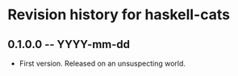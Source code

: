 # Revision history for haskell-cats

## 0.1.0.0 -- YYYY-mm-dd

* First version. Released on an unsuspecting world.
